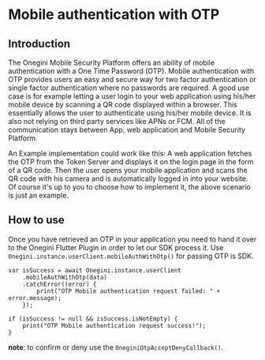 # Mobile authentication with OTP

## Introduction

The Onegini Mobile Security Platform offers an ability of mobile authentication with a One Time Password (OTP). Mobile authentication with OTP provides users an easy and secure way for two factor authentication or single factor authentication where no passwords are required. A good use case is for example letting a user login to your web application using his/her mobile device by scanning a QR code displayed within a browser. This essentially allows the user to authenticate using his/her mobile device. It is also not relying on third party services like APNs or FCM. All of the communication stays between App, web application and Mobile Security Platform.

An Example implementation could work like this: A web application fetches the OTP from the Token Server and displays it on the login page in the form of a QR code. Then the user opens your mobile application and scans the QR code with his camera and is automatically logged in into your website. Of course it's up to you to choose how to implement it, the above scenario is just an example.

## How to use

Once you have retrieved an OTP in your application you need to hand it over to the Onegini Flutter Plugin in order to let our SDK process it. Use `Onegini.instance.userClient.mobileAuthWithOtp()` for passing OTP is SDK.

    var isSuccess = await Onegini.instance.userClient
        .mobileAuthWithOtp(data)
        .catchError((error) {
            print("OTP Mobile authentication request failed: " + error.message);
        });

    if (isSuccess != null && isSuccess.isNotEmpty) {
        print("OTP Mobile authentication request success!");
    }

**note**: to confirm or deny use the `OneginiOtpAcceptDenyCallback()`.
